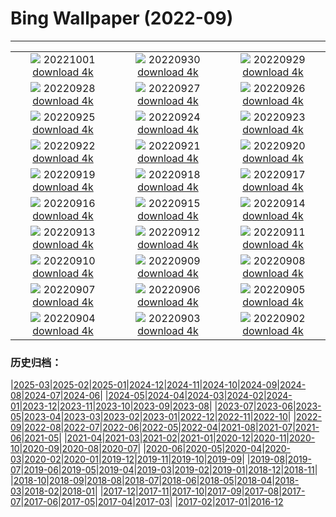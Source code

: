 # Bing Wallpaper (2022-09)
**************
| | | |
| :----: | :----: | :----: |
| ![](https://www.bing.com/th?id=OHR.BridalVeilFalls_EN-IN3773661130_1920x1080.jpg) 20221001 [download 4k](https://www.bing.com/th?id=OHR.BridalVeilFalls_EN-IN3773661130_UHD.jpg) | ![](https://www.bing.com/th?id=OHR.EubalaenaAustralis_EN-IN2975314371_1920x1080.jpg) 20220930 [download 4k](https://www.bing.com/th?id=OHR.EubalaenaAustralis_EN-IN2975314371_UHD.jpg) | ![](https://www.bing.com/th?id=OHR.InfiniD_EN-IN2161897930_1920x1080.jpg) 20220929 [download 4k](https://www.bing.com/th?id=OHR.InfiniD_EN-IN2161897930_UHD.jpg) |
| ![](https://www.bing.com/th?id=OHR.ToyTrainShimla_EN-IN1920290957_1920x1080.jpg) 20220928 [download 4k](https://www.bing.com/th?id=OHR.ToyTrainShimla_EN-IN1920290957_UHD.jpg) | ![](https://www.bing.com/th?id=OHR.YellowstoneUGB_EN-IN3218333114_1920x1080.jpg) 20220927 [download 4k](https://www.bing.com/th?id=OHR.YellowstoneUGB_EN-IN3218333114_UHD.jpg) | ![](https://www.bing.com/th?id=OHR.SusitnaRiver_EN-IN2619893035_1920x1080.jpg) 20220926 [download 4k](https://www.bing.com/th?id=OHR.SusitnaRiver_EN-IN2619893035_UHD.jpg) |
| ![](https://www.bing.com/th?id=OHR.AmazonMangroves_EN-IN2262837682_1920x1080.jpg) 20220925 [download 4k](https://www.bing.com/th?id=OHR.AmazonMangroves_EN-IN2262837682_UHD.jpg) | ![](https://www.bing.com/th?id=OHR.DarkSkyAcadia_EN-IN1497457710_1920x1080.jpg) 20220924 [download 4k](https://www.bing.com/th?id=OHR.DarkSkyAcadia_EN-IN1497457710_UHD.jpg) | ![](https://www.bing.com/th?id=OHR.GoldenJellyfish_EN-IN4273842650_1920x1080.jpg) 20220923 [download 4k](https://www.bing.com/th?id=OHR.GoldenJellyfish_EN-IN4273842650_UHD.jpg) |
| ![](https://www.bing.com/th?id=OHR.LastDollarRoad_EN-IN2409980698_1920x1080.jpg) 20220922 [download 4k](https://www.bing.com/th?id=OHR.LastDollarRoad_EN-IN2409980698_UHD.jpg) | ![](https://www.bing.com/th?id=OHR.PWPeaceDoves_EN-IN1499522423_1920x1080.jpg) 20220921 [download 4k](https://www.bing.com/th?id=OHR.PWPeaceDoves_EN-IN1499522423_UHD.jpg) | ![](https://www.bing.com/th?id=OHR.SitkaOtters_EN-IN0922348423_1920x1080.jpg) 20220920 [download 4k](https://www.bing.com/th?id=OHR.SitkaOtters_EN-IN0922348423_UHD.jpg) |
| ![](https://www.bing.com/th?id=OHR.QueenFuneral_EN-IN0072238637_1920x1080.jpg) 20220919 [download 4k](https://www.bing.com/th?id=OHR.QueenFuneral_EN-IN0072238637_UHD.jpg) | ![](https://www.bing.com/th?id=OHR.ArashiyamaBamboo_EN-IN0589878479_1920x1080.jpg) 20220918 [download 4k](https://www.bing.com/th?id=OHR.ArashiyamaBamboo_EN-IN0589878479_UHD.jpg) | ![](https://www.bing.com/th?id=OHR.Wellenflug_EN-IN8703571340_1920x1080.jpg) 20220917 [download 4k](https://www.bing.com/th?id=OHR.Wellenflug_EN-IN8703571340_UHD.jpg) |
| ![](https://www.bing.com/th?id=OHR.PianePuma_EN-IN8215054258_1920x1080.jpg) 20220916 [download 4k](https://www.bing.com/th?id=OHR.PianePuma_EN-IN8215054258_UHD.jpg) | ![](https://www.bing.com/th?id=OHR.MarbleCanyon_EN-IN7065098083_1920x1080.jpg) 20220915 [download 4k](https://www.bing.com/th?id=OHR.MarbleCanyon_EN-IN7065098083_UHD.jpg) | ![](https://www.bing.com/th?id=OHR.NalandaUniversity_EN-IN0326821062_1920x1080.jpg) 20220914 [download 4k](https://www.bing.com/th?id=OHR.NalandaUniversity_EN-IN0326821062_UHD.jpg) |
| ![](https://www.bing.com/th?id=OHR.GSDNPest_EN-IN4591436794_1920x1080.jpg) 20220913 [download 4k](https://www.bing.com/th?id=OHR.GSDNPest_EN-IN4591436794_UHD.jpg) | ![](https://www.bing.com/th?id=OHR.Aracari_EN-IN1457900474_1920x1080.jpg) 20220912 [download 4k](https://www.bing.com/th?id=OHR.Aracari_EN-IN1457900474_UHD.jpg) | ![](https://www.bing.com/th?id=OHR.KeralaIndia_EN-IN9612927300_1920x1080.jpg) 20220911 [download 4k](https://www.bing.com/th?id=OHR.KeralaIndia_EN-IN9612927300_UHD.jpg) |
| ![](https://www.bing.com/th?id=OHR.KLMidAutumn_EN-IN3314420087_1920x1080.jpg) 20220910 [download 4k](https://www.bing.com/th?id=OHR.KLMidAutumn_EN-IN3314420087_UHD.jpg) | ![](https://www.bing.com/th?id=OHR.BHNMBelize_EN-IN2914788416_1920x1080.jpg) 20220909 [download 4k](https://www.bing.com/th?id=OHR.BHNMBelize_EN-IN2914788416_UHD.jpg) | ![](https://www.bing.com/th?id=OHR.KathakaliDance_EN-IN1727759079_1920x1080.jpg) 20220908 [download 4k](https://www.bing.com/th?id=OHR.KathakaliDance_EN-IN1727759079_UHD.jpg) |
| ![](https://www.bing.com/th?id=OHR.MuseudoAmanha_EN-IN7752199486_1920x1080.jpg) 20220907 [download 4k](https://www.bing.com/th?id=OHR.MuseudoAmanha_EN-IN7752199486_UHD.jpg) | ![](https://www.bing.com/th?id=OHR.SquirrelMushroom_EN-IN7015548158_1920x1080.jpg) 20220906 [download 4k](https://www.bing.com/th?id=OHR.SquirrelMushroom_EN-IN7015548158_UHD.jpg) | ![](https://www.bing.com/th?id=OHR.TaigaRoad_EN-IN6002852309_1920x1080.jpg) 20220905 [download 4k](https://www.bing.com/th?id=OHR.TaigaRoad_EN-IN6002852309_UHD.jpg) |
| ![](https://www.bing.com/th?id=OHR.ArambolBeach_EN-IN5435187663_1920x1080.jpg) 20220904 [download 4k](https://www.bing.com/th?id=OHR.ArambolBeach_EN-IN5435187663_UHD.jpg) | ![](https://www.bing.com/th?id=OHR.MalaysiaTwinTowers_EN-IN4494674825_1920x1080.jpg) 20220903 [download 4k](https://www.bing.com/th?id=OHR.MalaysiaTwinTowers_EN-IN4494674825_UHD.jpg) | ![](https://www.bing.com/th?id=OHR.SeitanLimania_EN-IN3708251989_1920x1080.jpg) 20220902 [download 4k](https://www.bing.com/th?id=OHR.SeitanLimania_EN-IN3708251989_UHD.jpg) |

### 历史归档：

|[2025-03](bing/2025-03/2025-03.md)|[2025-02](bing/2025-02/2025-02.md)|[2025-01](bing/2025-01/2025-01.md)|[2024-12](bing/2024-12/2024-12.md)|[2024-11](bing/2024-11/2024-11.md)|[2024-10](bing/2024-10/2024-10.md)|[2024-09](bing/2024-09/2024-09.md)|[2024-08](bing/2024-08/2024-08.md)|[2024-07](bing/2024-07/2024-07.md)|[2024-06](bing/2024-06/2024-06.md)|
|[2024-05](bing/2024-05/2024-05.md)|[2024-04](bing/2024-04/2024-04.md)|[2024-03](bing/2024-03/2024-03.md)|[2024-02](bing/2024-02/2024-02.md)|[2024-01](bing/2024-01/2024-01.md)|[2023-12](bing/2023-12/2023-12.md)|[2023-11](bing/2023-11/2023-11.md)|[2023-10](bing/2023-10/2023-10.md)|[2023-09](bing/2023-09/2023-09.md)|[2023-08](bing/2023-08/2023-08.md)|
|[2023-07](bing/2023-07/2023-07.md)|[2023-06](bing/2023-06/2023-06.md)|[2023-05](bing/2023-05/2023-05.md)|[2023-04](bing/2023-04/2023-04.md)|[2023-03](bing/2023-03/2023-03.md)|[2023-02](bing/2023-02/2023-02.md)|[2023-01](bing/2023-01/2023-01.md)|[2022-12](bing/2022-12/2022-12.md)|[2022-11](bing/2022-11/2022-11.md)|[2022-10](bing/2022-10/2022-10.md)|
|[2022-09](bing/2022-09/2022-09.md)|[2022-08](bing/2022-08/2022-08.md)|[2022-07](bing/2022-07/2022-07.md)|[2022-06](bing/2022-06/2022-06.md)|[2022-05](bing/2022-05/2022-05.md)|[2022-04](bing/2022-04/2022-04.md)|[2021-08](bing/2021-08/2021-08.md)|[2021-07](bing/2021-07/2021-07.md)|[2021-06](bing/2021-06/2021-06.md)|[2021-05](bing/2021-05/2021-05.md)|
|[2021-04](bing/2021-04/2021-04.md)|[2021-03](bing/2021-03/2021-03.md)|[2021-02](bing/2021-02/2021-02.md)|[2021-01](bing/2021-01/2021-01.md)|[2020-12](bing/2020-12/2020-12.md)|[2020-11](bing/2020-11/2020-11.md)|[2020-10](bing/2020-10/2020-10.md)|[2020-09](bing/2020-09/2020-09.md)|[2020-08](bing/2020-08/2020-08.md)|[2020-07](bing/2020-07/2020-07.md)|
|[2020-06](bing/2020-06/2020-06.md)|[2020-05](bing/2020-05/2020-05.md)|[2020-04](bing/2020-04/2020-04.md)|[2020-03](bing/2020-03/2020-03.md)|[2020-02](bing/2020-02/2020-02.md)|[2020-01](bing/2020-01/2020-01.md)|[2019-12](bing/2019-12/2019-12.md)|[2019-11](bing/2019-11/2019-11.md)|[2019-10](bing/2019-10/2019-10.md)|[2019-09](bing/2019-09/2019-09.md)|
|[2019-08](bing/2019-08/2019-08.md)|[2019-07](bing/2019-07/2019-07.md)|[2019-06](bing/2019-06/2019-06.md)|[2019-05](bing/2019-05/2019-05.md)|[2019-04](bing/2019-04/2019-04.md)|[2019-03](bing/2019-03/2019-03.md)|[2019-02](bing/2019-02/2019-02.md)|[2019-01](bing/2019-01/2019-01.md)|[2018-12](bing/2018-12/2018-12.md)|[2018-11](bing/2018-11/2018-11.md)|
|[2018-10](bing/2018-10/2018-10.md)|[2018-09](bing/2018-09/2018-09.md)|[2018-08](bing/2018-08/2018-08.md)|[2018-07](bing/2018-07/2018-07.md)|[2018-06](bing/2018-06/2018-06.md)|[2018-05](bing/2018-05/2018-05.md)|[2018-04](bing/2018-04/2018-04.md)|[2018-03](bing/2018-03/2018-03.md)|[2018-02](bing/2018-02/2018-02.md)|[2018-01](bing/2018-01/2018-01.md)|
|[2017-12](bing/2017-12/2017-12.md)|[2017-11](bing/2017-11/2017-11.md)|[2017-10](bing/2017-10/2017-10.md)|[2017-09](bing/2017-09/2017-09.md)|[2017-08](bing/2017-08/2017-08.md)|[2017-07](bing/2017-07/2017-07.md)|[2017-06](bing/2017-06/2017-06.md)|[2017-05](bing/2017-05/2017-05.md)|[2017-04](bing/2017-04/2017-04.md)|[2017-03](bing/2017-03/2017-03.md)|
|[2017-02](bing/2017-02/2017-02.md)|[2017-01](bing/2017-01/2017-01.md)|[2016-12](bing/2016-12/2016-12.md)